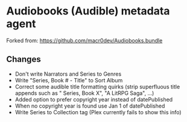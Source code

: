 # Audiobooks (Audible) metadata agent
Forked from: https://github.com/macr0dev/Audiobooks.bundle

## Changes
- Don't write Narrators and Series to Genres
- Write "Series, Book # - Title" to Sort Album
- Correct some audible title formatting quirks (strip superfluous title appends such as " Series, Book X", "A LitRPG Saga", …)
- Added option to prefer copyright year instead of datePublished
 - When no copyright year is found use Jan 1 of datePublished
- Write Series to Collection tag (Plex currently fails to show this info)
